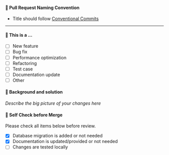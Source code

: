 #### 📌 Pull Request Naming Convention

- Title should follow [Conventional Commits](https://www.conventionalcommits.org/en/v1.0.0/#summary)

---

#### 📌 This is a ...

- [ ] New feature
- [ ] Bug fix
- [ ] Performance optimization
- [ ] Refactoring
- [ ] Test case
- [ ] Documentation update
- [ ] Other

#### 📌 Background and solution

_Describe the big picture of your changes here_

#### 📌 Self Check before Merge

Please check all items below before review.

- [x] Database migration is added or not needed
- [x] Documentation is updated/provided or not needed
- [ ] Changes are tested locally
